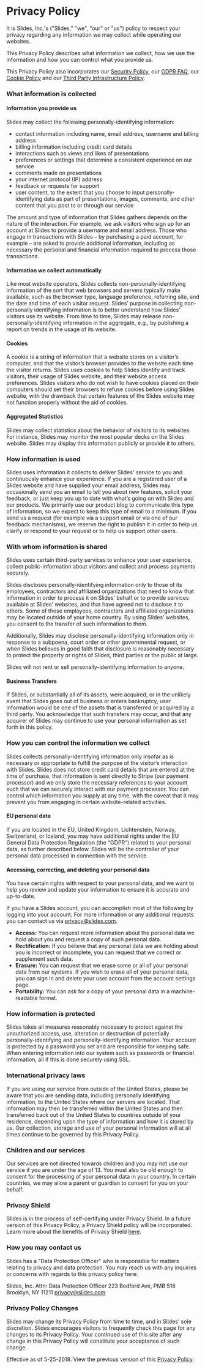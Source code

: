 # Privacy Policy

It is Slides, Inc.'s ("Slides," "we", "our" or "us") policy to respect your privacy regarding any information we may collect while operating our websites.

This Privacy Policy describes what information we collect, how we use the information and how you can control what you provide us.

This Privacy Policy also incorporates our [Security Policy](https://slides.com/security), our [GDPR FAQ](https://slides.com/security/gdpr), our [Cookie Policy](https://slides.com/security/cookies) and our [Third Party Infrastructure Policy](https://slides.com/security/third_parties).

### What information is collected

#### Information you provide us

Slides may collect the following personally-identifying information:

- contact information including name, email address, username and billing address
- billing information including credit card details
- interactions such as views and likes of presentations
- preferences or settings that determine a consistent experience on our service
- comments made on presentations
- your internet protocol (IP) address
- feedback or requests for support
- user content, to the extent that you choose to input personally-identifying data as part of presentations, images, comments, and other content that you post to or through our service

The amount and type of information that Slides gathers depends on the nature of the interaction. For example, we ask visitors who sign up for an account at Slides to provide a username and email address. Those who engage in transactions with Slides – by purchasing a paid account, for example – are asked to provide additional information, including as necessary the personal and financial information required to process those transactions.

#### Information we collect automatically

Like most website operators, Slides collects non-personally-identifying information of the sort that web browsers and servers typically make available, such as the browser type, language preference, referring site, and the date and time of each visitor request. Slides’ purpose in collecting non-personally identifying information is to better understand how Slides’ visitors use its website. From time to time, Slides may release non-personally-identifying information in the aggregate, e.g., by publishing a report on trends in the usage of its website.

#### Cookies

A cookie is a string of information that a website stores on a visitor’s computer, and that the visitor’s browser provides to the website each time the visitor returns. Slides uses cookies to help Slides identify and track visitors, their usage of Slides website, and their website access preferences. Slides visitors who do not wish to have cookies placed on their computers should set their browsers to refuse cookies before using Slides website, with the drawback that certain features of the Slides website may not function properly without the aid of cookies.

#### Aggregated Statistics

Slides may collect statistics about the behavior of visitors to its websites. For instance, Slides may monitor the most popular decks on the Slides website. Slides may display this information publicly or provide it to others.

### How information is used

Slides uses information it collects to deliver Slides' service to you and continuously enhance your experience. If you are a registered user of a Slides website and have supplied your email address, Slides may occasionally send you an email to tell you about new features, solicit your feedback, or just keep you up to date with what’s going on with Slides and our products. We primarily use our product blog to communicate this type of information, so we expect to keep this type of email to a minimum. If you send us a request (for example via a support email or via one of our feedback mechanisms), we reserve the right to publish it in order to help us clarify or respond to your request or to help us support other users.

### With whom information is shared

Slides uses certain third-party services to enhance your user experience, collect public-information about visitors and collect and process payments securely.

Slides discloses personally-identifying information only to those of its employees, contractors and affiliated organizations that need to know that information in order to process it on Slides’ behalf or to provide services available at Slides’ websites, and that have agreed not to disclose it to others. Some of those employees, contractors and affiliated organizations may be located outside of your home country. By using Slides’ websites, you consent to the transfer of such information to them.

Additionally, Slides may disclose personally-identifying information only in response to a subpoena, court order or other governmental request, or when Slides believes in good faith that disclosure is reasonably necessary to protect the property or rights of Slides, third parties or the public at large.

Slides will not rent or sell personally-identifying information to anyone.

#### Business Transfers

If Slides, or substantially all of its assets, were acquired, or in the unlikely event that Slides goes out of business or enters bankruptcy, user information would be one of the assets that is transferred or acquired by a third party. You acknowledge that such transfers may occur, and that any acquirer of Slides may continue to use your personal information as set forth in this policy.

### How you can control the information we collect

Slides collects personally-identifying information only insofar as is necessary or appropriate to fulfill the purpose of the visitor’s interaction with Slides. Slides does not store credit card details that are entered at the time of purchase, that information is sent directly to Stripe (our payment processor) and we only store the necessary references to your account such that we can securely interact with our payment processor. You can control which information you supply at any time, with the caveat that it may prevent you from engaging in certain website-related activities.

#### EU personal data

If you are located in the EU, United Kingdom, Lichtenstein, Norway, Switzerland, or Iceland, you may have additional rights under the EU General Data Protection Regulation (the “GDPR”) related to your personal data, as further described below. Slides will be the controller of your personal data processed in connection with the service.

#### Accessing, correcting, and deleting your personal data

You have certain rights with respect to your personal data, and we want to help you review and update your information to ensure it is accurate and up-to-date.

If you have a Slides account, you can accomplish most of the following by logging into your account. For more information or any additional requests you can contact us via [privacy@slides.com](mailto:privacy@slides.com?subject=Privacy).

- **Access:** You can request more information about the personal data we hold about you and request a copy of such personal data.
- **Rectification:** If you believe that any personal data we are holding about you is incorrect or incomplete, you can request that we correct or supplement such data.
- **Erasure:** You can request that we erase some or all of your personal data from our systems. If you wish to erase all of your personal data, you can sign in and delete your user account from the account settings page.
- **Portability:** You can ask for a copy of your personal data in a machine-readable format.

### How information is protected

Slides takes all measures reasonably necessary to protect against the unauthorized access, use, alteration or destruction of potentially personally-identifying and personally-identifying information. Your account is protected by a password you set and are responsible for keeping safe. When entering information into our system such as passwords or financial information, all if this is done securely using SSL.

### International privacy laws

If you are using our service from outside of the United States, please be aware that you are sending data, including personally identifying information, to the United States where our servers are located. That information may then be transferred within the United States and then transferred back out of the United States to countries outside of your residence, depending upon the type of information and how it is stored by us. Our collection, storage and use of your personal information will at all times continue to be governed by this Privacy Policy.

### Children and our services

Our services are not directed towards children and you may not use our service if you are under the age of 13. You must also be old enough to consent for the processing of your personal data in your country. In certain countries, we may allow a parent or guardian to consent for you on your behalf.

### Privacy Shield

Slides is in the process of self-certifying under Privacy Shield. In a future version of this Privacy Policy, a Privacy Shield policy will be incorporated. Learn more about the benefits of Privacy Shield [here](https://www.privacyshield.gov/welcome).

### How you may contact us

Slides has a "Data Protection Officer" who is responsible for matters relating to privacy and data protection. You may reach us with any inquiries or concerns with regards to this privacy policy here:

Slides, Inc.
Attn: Data Protection Officer
223 Bedford Ave, PMB 518
Brooklyn, NY 11211
[privacy@slides.com](mailto:privacy@slides.com?subject=Privacy)

### Privacy Policy Changes

Slides may change its Privacy Policy from time to time, and in Slides’ sole discretion. Slides encourages visitors to frequently check this page for any changes to its Privacy Policy. Your continued use of this site after any change in this Privacy Policy will constitute your acceptance of such change.

Effective as of 5-25-2018. View the previous version of this [Privacy Policy](https://slides.com/security/archived/privacy-2013).